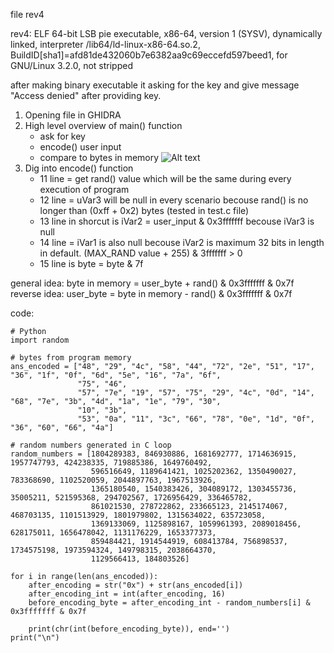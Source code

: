 file rev4

rev4: ELF 64-bit LSB pie executable, x86-64, version 1 (SYSV), dynamically linked, interpreter /lib64/ld-linux-x86-64.so.2, BuildID[sha1]=afd81de432060b7e6382aa9c69eccefd597beed1, for GNU/Linux 3.2.0, not stripped

after making binary executable it asking for the key and give message "Access denied" after providing key. 

1. Opening file in GHIDRA
2. High level overview of main() function
	- ask for key
	- encode() user input
	- compare to bytes in memory
![Alt text](/../main-ghidra.png?raw=true "Title")
3. Dig into encode() function
	- 11 line = get rand() value which will be the same during every execution of program
	- 12 line = uVar3 will be null in every scenario becouse rand() is no longer than (0xff + 0x2) bytes (tested in test.c file)
	- 13 line in shorcut is iVar2 = user_input & 0x3fffffff becouse iVar3 is null
	- 14 line = iVar1 is also null becouse iVar2 is maximum 32 bits in length in default. (MAX_RAND value + 255) & 3fffffff > 0 
	- 15 line is byte = byte & 7f

general idea:
	byte in memory = user_byte + rand() & 0x3fffffff & 0x7f
reverse idea:
	user_byte = byte in memory - rand() & 0x3fffffff & 0x7f

code: 
```
# Python
import random

# bytes from program memory
ans_encoded = ["48", "29", "4c", "58", "44", "72", "2e", "51", "17", "36", "1f", "0f", "6d", "5e", "16", "7a", "6f",
               "75", "46",
               "57", "7e", "19", "57", "75", "29", "4c", "0d", "14", "68", "7e", "3b", "4d", "1a", "1e", "79", "30",
               "10", "3b",
               "53", "0a", "11", "3c", "66", "78", "0e", "1d", "0f", "36", "60", "66", "4a"]

# random numbers generated in C loop
random_numbers = [1804289383, 846930886, 1681692777, 1714636915, 1957747793, 424238335, 719885386, 1649760492,
                  596516649, 1189641421, 1025202362, 1350490027, 783368690, 1102520059, 2044897763, 1967513926,
                  1365180540, 1540383426, 304089172, 1303455736, 35005211, 521595368, 294702567, 1726956429, 336465782,
                  861021530, 278722862, 233665123, 2145174067, 468703135, 1101513929, 1801979802, 1315634022, 635723058,
                  1369133069, 1125898167, 1059961393, 2089018456, 628175011, 1656478042, 1131176229, 1653377373,
                  859484421, 1914544919, 608413784, 756898537, 1734575198, 1973594324, 149798315, 2038664370,
                  1129566413, 184803526]

for i in range(len(ans_encoded)):
    after_encoding = str("0x") + str(ans_encoded[i])
    after_encoding_int = int(after_encoding, 16)
    before_encoding_byte = after_encoding_int - random_numbers[i] & 0x3fffffff & 0x7f

    print(chr(int(before_encoding_byte)), end='')
print("\n")
```



